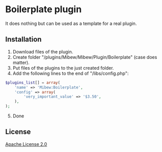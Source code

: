 # Boilerplate plugin

It does nothing but can be used as a template for a real plugin.

## Installation

1. Download files of the plugin.
2. Create folder "<mibew root>/plugins/Mibew/Mibew/Plugin/Boilerplate" (case does matter).
3. Put files of the plugins to the just created folder.
4. Add the following lines to the end of "<mibew root>/libs/config.php":
```php
$plugins_list[] = array(
    'name' => 'Mibew:Boilerplate',
    'config' => array(
        'very_important_value' => '$3.50',
    ),
);
```
5. Done

## License

[Apache License 2.0](http://www.apache.org/licenses/LICENSE-2.0.html)
